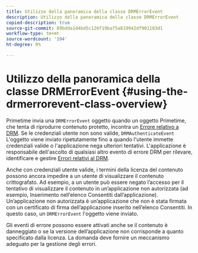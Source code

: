```yaml
---
title: Utilizzo della panoramica della classe DRMErrorEvent
description: Utilizzo della panoramica della classe DRMErrorEvent
copied-description: true
source-git-commit: 89bdda1d4bd5c126f19ba75a819942df901183d1
workflow-type: tm+mt
source-wordcount: '194'
ht-degree: 0%

---
```



# Utilizzo della panoramica della classe DRMErrorEvent {#using-the-drmerrorevent-class-overview}

Primetime invia una `DRMErrorEvent` oggetto quando un oggetto Primetime, che tenta di riprodurre contenuto protetto, incontra un [Errore relativo a DRM](https://help.adobe.com/en_US/primetime/drm/index.html#reference-DRM_Client_Error_Messages). Se le credenziali utente non sono valide, `DRMAuthenticateEvent` L&#39;oggetto viene inviato ripetutamente fino a quando l&#39;utente immette credenziali valide o l&#39;applicazione nega ulteriori tentativi. L&#39;applicazione è responsabile dell&#39;ascolto di qualsiasi altro evento di errore DRM per rilevare, identificare e gestire [Errori relativi al DRM](https://help.adobe.com/en_US/primetime/drm/index.html#reference-DRM_Client_Error_Messages).

Anche con credenziali utente valide, i termini della licenza del contenuto possono ancora impedire a un utente di visualizzare il contenuto crittografato. Ad esempio, a un utente può essere negato l’accesso per il tentativo di visualizzare il contenuto in un’applicazione non autorizzata (ad esempio, Inserimento nell’elenco Consentiti dall’applicazione). Un’applicazione non autorizzata è un’applicazione che non è stata firmata con un certificato di firma dell’applicazione inserito nell’elenco Consentiti. In questo caso, un `DRMErrorEvent` l&#39;oggetto viene inviato.

Gli eventi di errore possono essere attivati anche se il contenuto è danneggiato o se la versione dell’applicazione non corrisponde a quanto specificato dalla licenza. La domanda deve fornire un meccanismo adeguato per la gestione degli errori.
